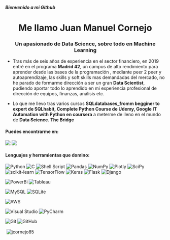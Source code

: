  ***Bienvenido a mi Github***

<h1 align="center">Me llamo Juan Manuel Cornejo</h1>
<h3 align="center">Un apasionado de Data Science, sobre todo en Machine Learning</h3>

- Tras más de seis años de experiencia en el sector financiero, en 2019 entré en el programa **Madrid 42**, un campus de alto rendimiento para aprender desde las bases de la programación , mediante peer 2 peer y autoaprendizaje, las skills y soft skills mas demandadas del mercado, no he parado de formarme dirección a ser un gran **Data Scientist**, pudiendo aportar todo lo aprendido en mi experiencia profesional de dirección de equipos, finanzas, análisis etc.

- Lo que me llevo tras varios cursos **SQLdatabases_fromm begginer to expert de SQLhabit, Complete Python Course de Udemy, Google IT Automation with Python en coursera** a meterme de lleno en el mundo de **Data Science. The Bridge**


<h4 align="left">Puedes encontrarme en:</h4><p align="left">  
<a href="https://www.linkedin.com/in/juanmanuelcornejociruelo"><img src="https://img.shields.io/badge/linkedin-%230077B5.svg?style=for-the-badge&logo=linkedin&logoColor=white"></a>
<a href="https://www.kaggle.com/juanmanuelcornejo"><img src="https://img.shields.io/badge/Kaggle-juanmanuelcornejo-blue?style=for-the-badge&logo=appveyor"></a>



<h4 align="left">Lenguajes y herramientas que domino:</h4>



![Python](https://img.shields.io/badge/python-3670A0?style=for-the-badge&logo=python&logoColor=ffdd54) ![C](https://img.shields.io/badge/c-%2300599C.svg?style=for-the-badge&logo=c&logoColor=white) ![Shell Script](https://img.shields.io/badge/shell_script-%23121011.svg?style=for-the-badge&logo=gnu-bash&logoColor=white)
![Pandas](https://img.shields.io/badge/pandas-%23150458.svg?style=for-the-badge&logo=pandas&logoColor=white) ![NumPy](https://img.shields.io/badge/numpy-%23013243.svg?style=for-the-badge&logo=numpy&logoColor=white) ![Plotly](https://img.shields.io/badge/Plotly-%233F4F75.svg?style=for-the-badge&logo=plotly&logoColor=white) ![SciPy](https://img.shields.io/badge/SciPy-%230C55A5.svg?style=for-the-badge&logo=scipy&logoColor=%white)
![scikit-learn](https://img.shields.io/badge/scikit--learn-%23F7931E.svg?style=for-the-badge&logo=scikit-learn&logoColor=white) ![TensorFlow](https://img.shields.io/badge/TensorFlow-%23FF6F00.svg?style=for-the-badge&logo=TensorFlow&logoColor=white) 	![Keras](https://img.shields.io/badge/Keras-%23D00000.svg?style=for-the-badge&logo=Keras&logoColor=white)
![Flask](https://img.shields.io/badge/flask-%23000.svg?style=for-the-badge&logo=flask&logoColor=white) 		![Django](https://img.shields.io/badge/django-%23092E20.svg?style=for-the-badge&logo=django&logoColor=white)

![PowerBi](https://img.shields.io/badge/-PowerBi-grey?logo=powerbi&logoColor=yellow&style=for-the-badge) ![Tableau](https://img.shields.io/badge/-Tableau-grey?logo=tableau&logoColor=white&style=for-the-badge)

![MySQL](https://img.shields.io/badge/mysql-%2300f.svg?style=for-the-badge&logo=mysql&logoColor=white) 	![SQLite](https://img.shields.io/badge/sqlite-%2307405e.svg?style=for-the-badge&logo=sqlite&logoColor=white)

![AWS](https://img.shields.io/badge/AWS-%23FF9900.svg?style=for-the-badge&logo=amazon-aws&logoColor=white)

![Visual Studio](https://img.shields.io/badge/Visual%20Studio-5C2D91.svg?style=for-the-badge&logo=visual-studio&logoColor=white) ![PyCharm](https://img.shields.io/badge/pycharm-143?style=for-the-badge&logo=pycharm&logoColor=black&color=black&labelColor=green)

![Git](https://img.shields.io/badge/git-%23F05033.svg?style=for-the-badge&logo=git&logoColor=white) 	![GitHub](https://img.shields.io/badge/github-%23121011.svg?style=for-the-badge&logo=github&logoColor=white)
 
<p>&nbsp;<img align="center" src="https://github-readme-stats.vercel.app/api?username=jcornejo85&show_icons=true&locale=en" alt="jcornejo85" /></p>
